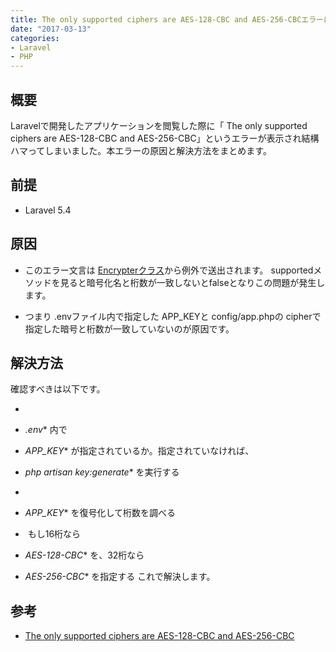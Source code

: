 ```yaml
---
title: The only supported ciphers are AES-128-CBC and AES-256-CBCエラーにハマった
date: "2017-03-13"
categories: 
- Laravel
- PHP
---
```


## 概要

Laravelで開発したアプリケーションを閲覧した際に「
The only supported ciphers are AES-128-CBC and AES-256-CBC」というエラーが表示され結構ハマってしまいました。本エラーの原因と解決方法をまとめます。

## 前提


*  Laravel 5.4

## 原因


*  このエラー文言は 
[Encrypterクラス](https://github.com/laravel/framework/blob/5.4/src/Illuminate/Encryption/Encrypter.php#L43)から例外で送出されます。
supportedメソッドを見ると暗号化名と桁数が一致しないとfalseとなりこの問題が発生します。

 	
*  つまり
.envファイル内で指定した
APP_KEYと
config/app.phpの
cipherで指定した暗号と桁数が一致していないのが原因です。

## 解決方法

確認すべきは以下です。

*   
*  *.env**
内で
*  *APP_KEY**
が指定されているか。指定されていなければ、
*  *php artisan key:generate**
を実行する

 	
*   
*  *APP_KEY**
を復号化して桁数を調べる

 	
*   もし16桁なら
*  *AES-128-CBC**
を、32桁なら
*  *AES-256-CBC**
を指定する
これで解決します。

## 参考


*  [The only supported ciphers are AES-128-CBC and AES-256-CBC](https://github.com/laravel/framework/issues/9080)